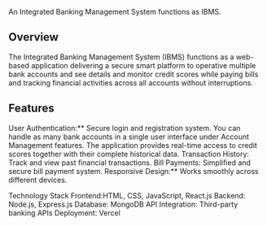 An Integrated Banking Management System functions as IBMS.

## Overview
The Integrated Banking Management System (IBMS) functions as a web-based application delivering a secure smart platform to operative multiple bank accounts and see details and monitor credit scores while paying bills and tracking financial activities across all accounts without interruptions.

## Features
User Authentication:** Secure login and registration system.
You can handle as many bank accounts in a single user interface under Account Management features.
The application provides real-time access to credit scores together with their complete historical data.
Transaction History: Track and view past financial transactions.
Bill Payments: Simplified and secure bill payment system.
Responsive Design:** Works smoothly across different devices.

 Technology Stack
Frontend:HTML, CSS, JavaScript, React.js
Backend: Node.js, Express.js
Database: MongoDB
API Integration: Third-party banking APIs
Deployment: Vercel
